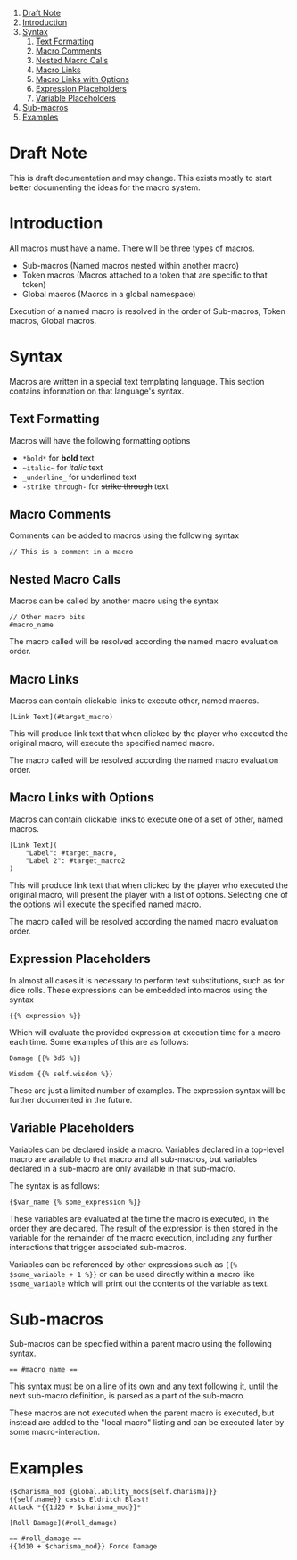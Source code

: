 <!-- TOC orderedList:true -->

1. [Draft Note](#draft-note)
2. [Introduction](#introduction)
3. [Syntax](#syntax)
    1. [Text Formatting](#text-formatting)
    2. [Macro Comments](#macro-comments)
    3. [Nested Macro Calls](#nested-macro-calls)
    4. [Macro Links](#macro-links)
    5. [Macro Links with Options](#macro-links-with-options)
    6. [Expression Placeholders](#expression-placeholders)
    7. [Variable Placeholders](#variable-placeholders)
4. [Sub-macros](#sub-macros)
5. [Examples](#examples)

<!-- /TOC -->

# Draft Note
This is draft documentation and may change.  This exists mostly to start better documenting the ideas for the macro system.

# Introduction

All macros must have a name.  There will be three types of macros.
* Sub-macros (Named macros nested within another macro)
* Token macros (Macros attached to a token that are specific to that token)
* Global macros (Macros in a global namespace)

Execution of a named macro is resolved in the order of Sub-macros, Token macros, Global macros.

# Syntax

Macros are written in a special text templating language.  This section contains information on that language's syntax.

## Text Formatting

Macros will have the following formatting options
* `*bold*` for **bold** text
* `~italic~` for _italic_ text
* `_underline_` for underlined text
* `-strike through-` for ~~strike through~~ text

## Macro Comments
Comments can be added to macros using the following syntax
```
// This is a comment in a macro
```

## Nested Macro Calls

Macros can be called by another macro using the syntax

```
// Other macro bits
#macro_name
```

The macro called will be resolved according the named macro evaluation order.

## Macro Links

Macros can contain clickable links to execute other, named macros.

```
[Link Text](#target_macro)
```

This will produce link text that when clicked by the player who executed the original macro, will execute the specified named macro.

The macro called will be resolved according the named macro evaluation order.

## Macro Links with Options
Macros can contain clickable links to execute one of a set of other, named macros.

```
[Link Text](
    "Label": #target_macro,
    "Label 2": #target_macro2
)
```

This will produce link text that when clicked by the player who executed the original macro, will present the player with a list of options.
Selecting one of the options will execute the specified named macro.

The macro called will be resolved according the named macro evaluation order.

## Expression Placeholders
In almost all cases it is necessary to perform text substitutions, such as for dice rolls.  These expressions can be embedded into macros using the syntax

```
{{% expression %}}
```

Which will evaluate the provided expression at execution time for a macro each time.  Some examples of this are as follows:

```
Damage {{% 3d6 %}}
```

```
Wisdom {{% self.wisdom %}}
```

These are just a limited number of examples.  The expression syntax will be further documented in the future.

## Variable Placeholders

Variables can be declared inside a macro.  Variables declared in a top-level macro are available to that macro and all sub-macros, but variables declared in a sub-macro are only available in that sub-macro.

The syntax is as follows:

```
{$var_name {% some_expression %}}
```

These variables are evaluated at the time the macro is executed, in the order they are declared.  The result of the expression is then stored in the variable for the remainder of the macro execution, including any further interactions that trigger associated sub-macros.

Variables can be referenced by other expressions such as `{{% $some_variable + 1 %}}` or can be used directly within a macro like `$some_variable` which will print out the contents of the variable as text.

# Sub-macros

Sub-macros can be specified within a parent macro using the following syntax.

```
== #macro_name ==
```

This syntax must be on a line of its own and any text following it, until the next sub-macro definition, is parsed as a part of the sub-macro.

These macros are not executed when the parent macro is executed, but instead are added to the "local macro" listing and can be executed later by some macro-interaction.

# Examples

```
{$charisma_mod {global.ability_mods[self.charisma]}}
{{self.name}} casts Eldritch Blast!
Attack *{{1d20 + $charisma_mod}}*

[Roll Damage](#roll_damage)

== #roll_damage ==
{{1d10 + $charisma_mod}} Force Damage
```